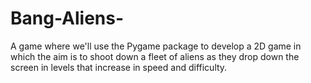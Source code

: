 # Bang-Aliens-
A game where we'll use the Pygame package to develop a 2D game in which the aim is to shoot down a fleet of aliens as they drop down the screen in levels that increase in speed and difficulty.
